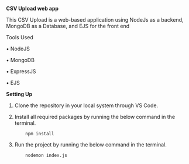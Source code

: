 **CSV Upload web app**
			
   This CSV Upload is a web-based application using NodeJs as a backend, MongoDB as a Database, and EJS for the front end

Tools Used


•	NodeJS

•	MongoDB

•	ExpressJS

•	EJS



**Setting Up**

1.	Clone the repository in your local system through VS Code.

2.	Install all required packages by running the below command in the terminal.

 			npm install 

3.	Run the project by running the below command in the terminal.

  			nodemon index.js



